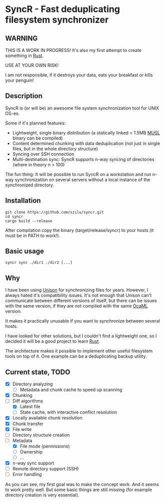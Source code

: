 SyncR - Fast deduplicating filesystem synchronizer
==================================================

WARNING
-------
THIS IS A WORK IN PROGRESS!
It's also my first attempt to create something in [Rust](https://www.rust-lang.org/).

USE AT YOUR OWN RISK!

I am not responsible, if it destroys your data, eats your breakfast or kills your penguin!

Description
-----------
SyncR is (or will be) an awesome file system synchronization tool for UNIX OS-es.

Some if it's planned features:
* Lightweight, single binary distribution (a statically linked < 1.5MB [MUSL](https://musl.libc.org/) binary can be compiled)
* Content determined chunking with data deduplication (not just in single files, but in the whole directory structure)
* Syncing over SSH connection
* Multi-destination sync: SyncR supports n-way syncing of directories (where in theory n > 100)

The fun thing:
It will be possible to run SyncR on a workstation and run n-way synchronization on several servers without a local instance of the synchronized directory.

Installation
------------
    git clone https://github.com/szilu/syncr.git
    cd syncr
    cargo build --release

After compilation copy the binary (target/release/syncr) to your hosts (it must be in PATH to work!).

Basic usage
-----------
    syncr sync ./dir1 ./dir2 [...]

Why
---
I have been using [Unison](https://www.cis.upenn.edu/~bcpierce/unison/) for synchronizing files for years. However, I always hated it's compatibility issues. It's not enough that Unison can't communicate between different versions of itself, but there can be issues with the same version, if they are not compiled with the same [OcaML](https://ocaml.org/) version.

It makes it practically unusable if you want to synchronize between several hosts.

I have looked for other solutions, but I couldn't find a lightweight one, so I decided it will be a good project to learn [Rust](https://www.rust-lang.org/).

The architecture makes it possible to implement other useful filesystem tools on top of it. One example can be a deduplicating backup utility.

Current state, TODO
-------------------
* [x] Directory analyzing
    * [ ] Metadata and chunk cache to speed up scanning
* [x] Chunking
* [ ] Diff algorithms
    * [x] Latest file
    * [ ] State cache, with interactive conflict resolution
* [x] Locally available chunk resolution
* [x] Chunk transfer
* [x] File write
* [ ] Directory structure creation
* [ ] Metadata
    * [x] File mode (permissions)
    * [ ] Ownership
    * [ ] ...
* [x] n-way sync support
* [ ] Remote directory support (SSH)
* [ ] Error handling

As you can see, my first goal was to make the concept work. And it seems to work pretty well. But some basic things are still missing (for example directory creation is very essential).
